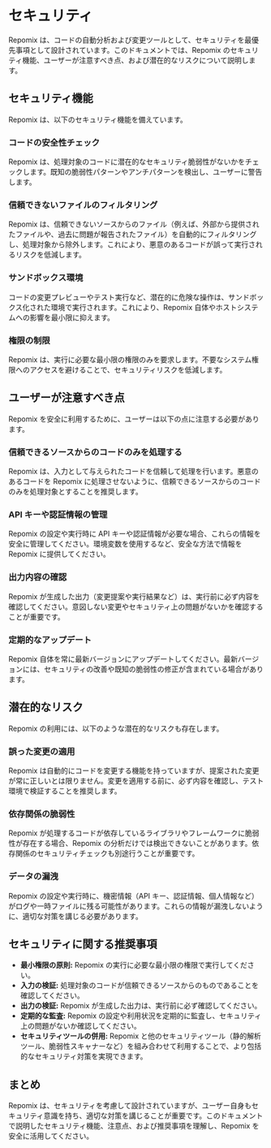 # セキュリティ

Repomix は、コードの自動分析および変更ツールとして、セキュリティを最優先事項として設計されています。このドキュメントでは、Repomix のセキュリティ機能、ユーザーが注意すべき点、および潜在的なリスクについて説明します。

## セキュリティ機能

Repomix は、以下のセキュリティ機能を備えています。

### コードの安全性チェック

Repomix は、処理対象のコードに潜在的なセキュリティ脆弱性がないかをチェックします。既知の脆弱性パターンやアンチパターンを検出し、ユーザーに警告します。

### 信頼できないファイルのフィルタリング

Repomix は、信頼できないソースからのファイル（例えば、外部から提供されたファイルや、過去に問題が報告されたファイル）を自動的にフィルタリングし、処理対象から除外します。これにより、悪意のあるコードが誤って実行されるリスクを低減します。

### サンドボックス環境

コードの変更プレビューやテスト実行など、潜在的に危険な操作は、サンドボックス化された環境で実行されます。これにより、Repomix 自体やホストシステムへの影響を最小限に抑えます。

### 権限の制限

Repomix は、実行に必要な最小限の権限のみを要求します。不要なシステム権限へのアクセスを避けることで、セキュリティリスクを低減します。

## ユーザーが注意すべき点

Repomix を安全に利用するために、ユーザーは以下の点に注意する必要があります。

### 信頼できるソースからのコードのみを処理する

Repomix は、入力として与えられたコードを信頼して処理を行います。悪意のあるコードを Repomix に処理させないように、信頼できるソースからのコードのみを処理対象とすることを推奨します。

### API キーや認証情報の管理

Repomix の設定や実行時に API キーや認証情報が必要な場合、これらの情報を安全に管理してください。環境変数を使用するなど、安全な方法で情報を Repomix に提供してください。

### 出力内容の確認

Repomix が生成した出力（変更提案や実行結果など）は、実行前に必ず内容を確認してください。意図しない変更やセキュリティ上の問題がないかを確認することが重要です。

### 定期的なアップデート

Repomix 自体を常に最新バージョンにアップデートしてください。最新バージョンには、セキュリティの改善や既知の脆弱性の修正が含まれている場合があります。

## 潜在的なリスク

Repomix の利用には、以下のような潜在的なリスクも存在します。

### 誤った変更の適用

Repomix は自動的にコードを変更する機能を持っていますが、提案された変更が常に正しいとは限りません。変更を適用する前に、必ず内容を確認し、テスト環境で検証することを推奨します。

### 依存関係の脆弱性

Repomix が処理するコードが依存しているライブラリやフレームワークに脆弱性が存在する場合、Repomix の分析だけでは検出できないことがあります。依存関係のセキュリティチェックも別途行うことが重要です。

### データの漏洩

Repomix の設定や実行時に、機密情報（API キー、認証情報、個人情報など）がログや一時ファイルに残る可能性があります。これらの情報が漏洩しないように、適切な対策を講じる必要があります。

## セキュリティに関する推奨事項

- **最小権限の原則:** Repomix の実行に必要な最小限の権限で実行してください。
- **入力の検証:** 処理対象のコードが信頼できるソースからのものであることを確認してください。
- **出力の検証:** Repomix が生成した出力は、実行前に必ず確認してください。
- **定期的な監査:** Repomix の設定や利用状況を定期的に監査し、セキュリティ上の問題がないか確認してください。
- **セキュリティツールの併用:** Repomix と他のセキュリティツール（静的解析ツール、脆弱性スキャナーなど）を組み合わせて利用することで、より包括的なセキュリティ対策を実現できます。

## まとめ

Repomix は、セキュリティを考慮して設計されていますが、ユーザー自身もセキュリティ意識を持ち、適切な対策を講じることが重要です。このドキュメントで説明したセキュリティ機能、注意点、および推奨事項を理解し、Repomix を安全に活用してください。
